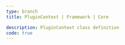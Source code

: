 ```yaml
---
type: branch
title: PluginContext | Framework | Core

description: PluginContext class definition
code: true
---
```

<RedirectToFirstChild />
